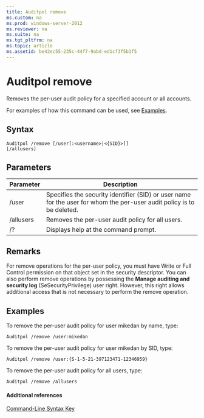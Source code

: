```yaml
---
title: Auditpol remove
ms.custom: na
ms.prod: windows-server-2012
ms.reviewer: na
ms.suite: na
ms.tgt_pltfrm: na
ms.topic: article
ms.assetid: be42ec55-235c-44f7-9abd-ed1cf3f5b1f5
---
```

# Auditpol remove
Removes the per\-user audit policy for a specified account or all accounts.  
  
For examples of how this command can be used, see [Examples](#BKMK_examples).  
  
## Syntax  
  
```  
Auditpol /remove [/user[:<username>|<{SID}>]]  
[/allusers]  
```  
  
## Parameters  
  
|Parameter|Description|  
|-------------|---------------|  
|\/user|Specifies the security identifier \(SID\) or user name for the user for whom the per\-user audit policy is to be deleted.|  
|\/allusers|Removes the per\-user audit policy for all users.|  
|\/?|Displays help at the command prompt.|  
  
## Remarks  
For remove operations for the per\-user policy, you must have Write or Full Control permission on that object set in the security descriptor. You can also perform remove operations by possessing the **Manage auditing and security log** \(SeSecurityPrivilege\) user right. However, this right allows additional access that is not necessary to perform the remove operation.  
  
## <a name="BKMK_examples"></a>Examples  
To remove the per\-user audit policy for user mikedan by name, type:  
  
```  
Auditpol /remove /user:mikedan  
```  
  
To remove the per\-user audit policy for user mikedan by SID, type:  
  
```  
Auditpol /remove /user:{S-1-5-21-397123471-12346959}  
```  
  
To remove the per\-user audit policy for all users, type:  
  
```  
Auditpol /remove /allusers  
```  
  
#### Additional references  
[Command-Line Syntax Key](../Topic/Command-Line-Syntax-Key.md)  
  
